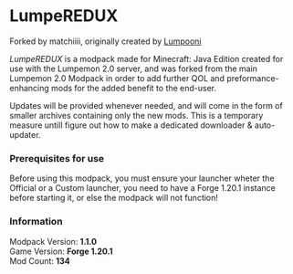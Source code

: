 # LumpeREDUX
Forked by matchiiii, originally created by [Lumpooni](https://github.com/Lumpooni/Lumepemon2.0)

_LumpeREDUX_ is a modpack made for Minecraft: Java Edition created for use with the Lumpemon 2.0 server,
and was forked from the main Lumpemon 2.0 Modpack in order to add further QOL and preformance-enhancing mods
for the added benefit to the end-user.

Updates will be provided whenever needed, and will come in the form of smaller archives 
containing only the new mods. This is a temporary measure untilI figure out how to make 
a dedicated downloader & auto-updater.

### Prerequisites for use
Before using this modpack, you must ensure your launcher wheter the Official or a Custom launcher,
you need to have a Forge 1.20.1 instance before starting it, or else the modpack will not function!

### Information
Modpack Version: **1.1.0**            
Game Version: **Forge 1.20.1**  
Mod Count: **134**     
